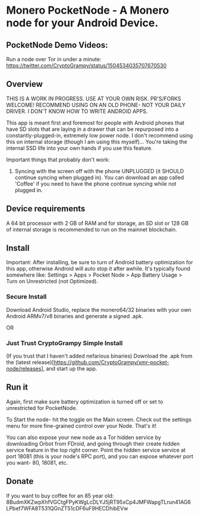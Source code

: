 # Monero PocketNode - A Monero node for your Android Device.

## PocketNode Demo Videos:

Run a node over Tor in under a minute:  https://twitter.com/CryptoGrampy/status/1504534035707670530

## Overview

THIS IS A WORK IN PROGRESS.  USE AT YOUR OWN RISK.  PR'S/FORKS WELCOME!  RECOMMEND USING ON AN OLD PHONE- NOT YOUR DAILY DRIVER.  I DON'T KNOW HOW TO WRITE ANDROID APPS.

This app is meant first and foremost for people with Android phones that have SD slots that are laying in a drawer that can be repurposed into a constantly-plugged-in, extremely low power node. I don't recommend using this on internal storage (though I am using this myself)... You're taking the internal SSD life into your own hands if you use this feature.

Important things that probably don't work:

1. Syncing with the screen off with the phone UNPLUGGED (it SHOULD continue syncing when plugged in).  You can download an app called 'Coffee' if you need to have the phone continue syncing while not plugged in.  

## Device requirements
A 64 bit processor with 2 GB of RAM and for storage, an SD slot or 128 GB of internal storage is recommended to run on the mainnet blockchain.

## Install 

Important:  After installing, be sure to turn of Android battery optimization for this app, otherwise Android will auto stop it after awhile.
It's typically found somewhere like: Settings > Apps > Pocket Node > App Battery Usage > Turn on Unrestricted (not Optimized).  

### Secure Install
Download Android Studio, replace the monero64/32 binaries with your own Android ARMv7/v8 binaries and generate a signed .apk.

OR

### Just Trust CryptoGrampy Simple Install
(If you trust that I haven't added nefarious binaries) Download the .apk from the (latest release)[https://github.com/CryptoGrampy/xmr-pocket-node/releases], and start up the app. 

## Run it

Again, first make sure battery optimization is turned off or set to unrestricted for PocketNode.

To Start the node- hit the toggle on the Main screen.  Check out the settings menu for more fine-grained control over your Node.  That's it!

You can also expose your new node as a Tor hidden service by downloading Orbot from FDroid, and going through their create hidden service feature in the top right corner.  Point the hidden service service at port 18081 (this is your node's RPC port), and you can expose whatever port you want- 80, 18081, etc.  

## Donate

If you want to buy coffee for an 85 year old: 8BudmXKZwpXhfVGCtgFPyKWgLcDLYJ5jRT95xCp4JMFWapgTLrun41AG6LPbef7WFA8T531QGnZT51cDF6uF9HECDhibEVw
